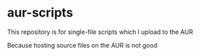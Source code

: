 # aur-scripts

This repository is for single-file scripts which I upload to the AUR

Because hosting source files on the AUR is not good
